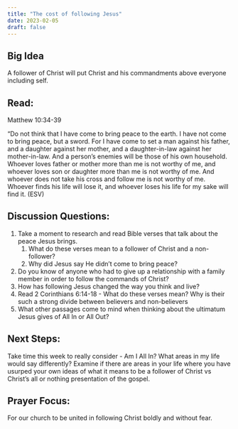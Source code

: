 ```yaml
---
title: "The cost of following Jesus"
date: 2023-02-05
draft: false
---
```


## Big Idea
A follower of Christ will put Christ and his commandments above everyone including
self.

## Read:

Matthew 10:34-39

“Do not think that I have come to bring peace to the earth. I have not come to bring peace, but a
sword. For I have come to set a man against his father, and a daughter against her mother, and
a daughter-in-law against her mother-in-law. And a person’s enemies will be those of his own
household. Whoever loves father or mother more than me is not worthy of me, and whoever
loves son or daughter more than me is not worthy of me. And whoever does not take his cross
and follow me is not worthy of me. Whoever finds his life will lose it, and whoever loses his life
for my sake will find it. (ESV)

## Discussion Questions:
1. Take a moment to research and read Bible verses that talk about the peace Jesus
brings.
    1.  What do these verses mean to a follower of Christ and a non-follower?
    2. Why did Jesus say He didn’t come to bring peace?
2. Do you know of anyone who had to give up a relationship with a family member in order
to follow the commands of Christ?
3. How has following Jesus changed the way you think and live?
4. Read 2 Corinthians 6:14-18 - What do these verses mean?
    Why is their such a strong divide between believers and non-believers
5. What other passages come to mind when thinking about the ultimatum Jesus
gives of All In or All Out?

## Next Steps: 
Take time this week to really consider - Am I All In? What areas in my life would
say differently? Examine if there are areas in your life where you have usurped your own ideas
of what it means to be a follower of Christ vs Christ’s all or nothing presentation of the gospel.

## Prayer Focus:
For our church to be united in following Christ boldly and without fear.